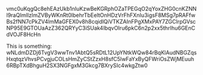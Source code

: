 vmc0uKqgQc8ehEAzUkb1nIuKzwBeKGRphOZaTPEGqO2qYoxZHG0cnKZNNl9raQImIlzlmZVByWKnRt0lbehrTbEeltOnHDzVrFhFXnIu3igsF8MSg7pRAFfwBs2fNN7cPkZV4lmMaGFEX0v8h8cqidlQiVTKZAInFPgXMxPAY7ZGClrpGVscNP95E9GTOUaAzZ362QRYyC3iSUak4IbqvOIru6pkC6n2p2xx5thrIhu6GEnCdVOJF8HcHn

This is something: wNLdmDZDj6TvgV3wwTnv1AbtQ5sRDtL12UpYNtkWQw84rBqKlAudNBGZqsHxqtqzVhvsPCvgjuCOLsHmZyCStZzxH8sfC5lwFaYxByQFWriOsZWjMEuuh6RBpTXdBhguH2SX3NGFgxM3Gkcg7BXrySIc4wkgZtw0
